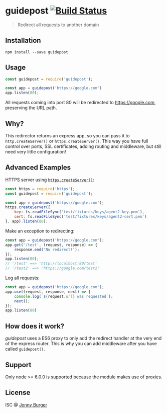 # guidepost [![Build Status](https://travis-ci.org/JonnyBurger/guidepost.svg?branch=master)](https://travis-ci.org/JonnyBurger/guidepost)

> Redirect all requests to another domain

## Installation

```
npm install --save guidepost
```

## Usage

```js
const guidepost = require('guidepost');

const app = guidepost('https://google.com')
app.listen(80);
```
All requests coming into port 80 will be redirected to https://google.com, preserving the URL path.


## Why?

This redirector returns an express app, so you can pass it to `http.createServer()` or `https.createServer()`.
This way you have full control over ports, SSL certificates, adding routing and middleware, but still need very little configuration!

## Advanced Examples

HTTPS server using [`https.createServer()`](https://nodejs.org/api/https.html#https_https_createserver_options_requestlistener):
```js
const https = require('https');
const guidepost = require('guidepost');

const app = guidepost('https://google.com');
https.createServer({
	key: fs.readFileSync('test/fixtures/keys/agent2-key.pem'),
	cert: fs.readFileSync('test/fixtures/keys/agent2-cert.pem')
}, app).listen(80);
```

Make an exception to redirecting:
```js
const app = guidepost('https://google.com');
app.get('/test', (request, response) => {
	response.end('No redirect!');
});
app.listen(80);
// '/test' ==> 'http://localhost:80/test'
// '/test2' ==> 'https://google.com/test2' 
```

Log all requests:
```js
const app = guidepost('https://google.com');
app.use((request, response, next) => {
	console.log(`${request.url} was requested`);
	next();
});
app.listen(80)
```

## How does it work?
_guidepost_ uses a ES6 proxy to only add the redirect handler at the very end of the express router.
This is why you can add middleware after you have called `guidepost()`.

## Support
Only node >= 6.0.0 is supported because the module makes use of proxies.

## License

ISC @ [Jonny Burger](http://jonny.io)
